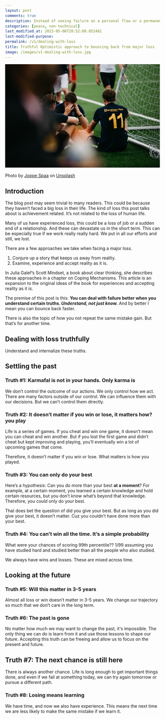 ```yaml
---
layout: post
comments: true
description: Instead of seeing failure as a personal flaw or a permanent setback, see it as an opportunity for growth and improvement. Focus on learning from your mistakes and using them to become better in the future.
categories: [peace, non-technical]
last_modified_at: 2023-05-06T20:52:08.052481
last-modified-purpose:
permalink: /v1/dealing-with-loss
title: Truthful Optimistic approach to bouncing back from major loss
image: /images/v1-dealing-with-loss.jpg
---
```


![](/images/v1-dealing-with-loss.jpg)

Photo by <a href="https://unsplash.com/@spaablauw?utm_source=unsplash&utm_medium=referral&utm_content=creditCopyText">Joppe Spaa</a> on <a href="https://unsplash.com/s/photos/losing?utm_source=unsplash&utm_medium=referral&utm_content=creditCopyText">Unsplash</a>

## Introduction

The blog post may seem trivial to many readers. This could be because they haven’t faced a big loss in their life. The kind of loss this post talks about is achievement related. It’s not related to the loss of human life.

Many of us have experienced loss, this could be a loss of job or a sudden end of a relationship. And these can devastate us in the short term. This can be especially true if we work really really hard. We put in all our efforts and still, we lost.

There are a few approaches we take when facing a major loss.

1. Conjure up a story that keeps us away from reality.
2. Examine, experience and accept reality as it is.

In Julia Galef’s Scott Mindset, a book about clear thinking, she describes these approaches in a chapter on Coping Mechanisms. This article is an expansion to the original ideas of the book for experiences and accepting reality as it is.

The premise of this post is this: **You can deal with failure better when you understand certain truths. _Understand, not just know._** And by better I mean you can bounce back faster.

There is also the topic of how you not repeat the same mistake gain. But that’s for another time.

## Dealing with loss truthfully

Understand and internalize these truths.

## Settling the past

### Truth #1: Karmafal is not in your hands. Only karma is

We don’t control the outcome of our actions. We only control how we act. There are many factors outside of our control. We can influence them with our decisions. But we can’t control them directly.

### Truth #2: It doesn’t matter if you win or lose, it matters how? you play

Life is a series of games. If you cheat and win one game, it doesn’t mean you can cheat and win another. But if you lost the first game and didn’t cheat but kept improving and playing, you’ll eventually win a lot of upcoming games that come.

Therefore, it doesn’t matter if you win or lose. What matters is how you played.

### Truth #3: You can only do your best

Here’s a hypothesis: Can you do more than your best **at a moment**? For example, at a certain moment, you learned a certain knowledge and hold certain resources, but you don’t know what’s beyond that knowledge. Therefore, you could only do your best.

That does bet the question of did you give your best. But as long as you did give your best, it doesn’t matter. Cuz you couldn’t have done more than your best.

### Truth #4: You can’t win all the time. It’s a simple probability

What were your chances of scoring 99th percentile?? 1/99 assuming you have studied hard and studied better than all the people who also studied.

We always have wins and losses. These are mixed across time.

## Looking at the future

### Truth #5: Will this matter in 3-5 years

Almost all loss or win doesn’t matter in 3-5 years. We change our trajectory so much that we don’t care in the long term.

### Truth #6: The past is gone

No matter how much we may want to change the past, it's impossible. The only thing we can do is learn from it and use those lessons to shape our future. Accepting this truth can be freeing and allow us to focus on the present and future.

## Truth #7: The next chance is still here

There is always another chance. Life is long enough to get important things done, and even if we fail at something today, we can try again tomorrow or pursue a different path.

### Truth #8: Losing means learning

We have time, and now we also have experience. This means the next time we are less likely to make the same mistake if we learn it.